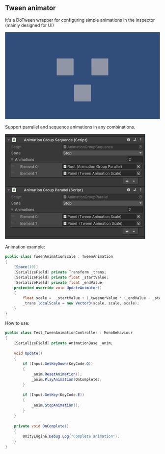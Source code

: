 ## Tween animator

It's a DoTween wrapper for configuring simple animations in the inspector (mainly designed for UI)


![Image alt](https://github.com/LuchunPen/TweenAnimator/blob/master/Pic2.gif)

Support parrallel and sequence animations in any combinations.

![Image alt](https://github.com/LuchunPen/TweenAnimator/blob/master/Pic1.png)

Animation example:
```C#
public class TweenAnimationScale : TweenAnimation
{
    [Space(10)]
    [SerializeField] private Transform _trans;
    [SerializeField] private float _startValue;
    [SerializeField] private float _endValue;
    protected override void UpdateAnimator()
    {
        float scale =  _startValue + (_tweenerValue * (_endValue - _startValue));
        _trans.localScale = new Vector3(scale, scale, scale);
    }
}
```

How to use:
```C#
public class Test_TweenAnimationController : MonoBehaviour
{
    [SerializeField] private AnimationBase _anim;

    void Update()
    {
        if (Input.GetKeyDown(KeyCode.Q))
        {
            _anim.ResetAnimation();
            _anim.PlayAnimation(OnComplete);
        }

        if (Input.GetKey(KeyCode.E))
        {
            _anim.StopAnimation();
        }
    }

    private void OnComplete()
    {
        UnityEngine.Debug.Log("Complete animation");
    }
}
```